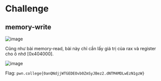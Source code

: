 # Challenge
## memory-write

![image](https://github.com/user-attachments/assets/697b959c-d2fd-4625-a568-d7dcfcfbb6d6)

Cũng như bài memory-read, bài này chỉ cần lấy giá trị của rax và register cho ô nhớ [0x404000]. 

![image](https://github.com/user-attachments/assets/4b51c8fb-c4f0-4f26-92c4-0828028458d7)

Flag: `pwn.college{0anQNdjjWTGEDEOvb0ZmSyJBez2.dNTM4MDLwEzN1gzW}`
